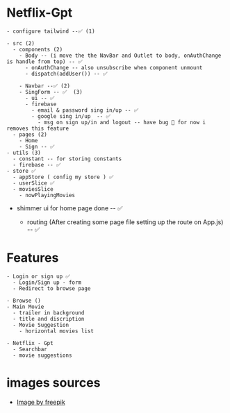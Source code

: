 # Netflix-Gpt

    - configure tailwind --✅ (1)

    - src (2)
      - components (2)
        - Body -- (i move the the NavBar and Outlet to body, onAuthChange is handle from top) -- ✅
          - onAuthChange -- also unsubscribe when component unmount
          - dispatch(addUser()) -- ✅
  
        - Navbar --✅ (2)
        - SingForm -- ✅  (3)
          - ui -- ✅
          - firebase
            - email & password sing in/up -- ✅
            - google sing in/up  -- ✅
              - msg on sign up/in and logout -- have bug 🐞 for now i removes this feature
      - pages (2)
        - Home
        - Sign -- ✅
    - utils (3)
      - constant -- for storing constants
      - firebase -- ✅
    - store ✅
      - appStore ( config my store ) ✅
      - userSlice ✅
      - moviesSlice
        - nowPlayingMovies

  - shimmer ui for home page done -- ✅

    - routing (After creating some page file setting up the route on App.js) -- ✅

# Features

    - Login or sign up ✅
      - Login/Sign up - form
      - Redirect to browse page

    - Browse ()
    - Main Movie
      - trailer in background
      - title and discription
      - Movie Suggestion
        - horizontal movies list

    - Netflix - Gpt
      - Searchbar
      - movie suggestions

# images sources

- <a href="https://www.freepik.com/free-vector/person-relaxing-home_6527965.htm#from_view=detail_alsolike">Image by freepik</a>

